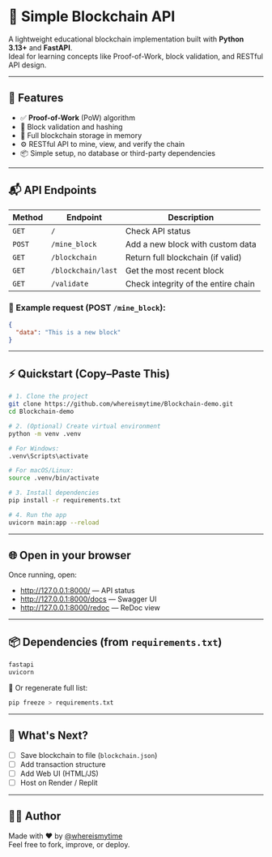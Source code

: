 # 🧱 Simple Blockchain API

A lightweight educational blockchain implementation built with **Python 3.13+** and **FastAPI**.  
Ideal for learning concepts like Proof-of-Work, block validation, and RESTful API design.

---

## 🚀 Features

- ✅ **Proof-of-Work** (PoW) algorithm  
- 🔗 Block validation and hashing  
- 🧱 Full blockchain storage in memory  
- ⚙️ RESTful API to mine, view, and verify the chain  
- 📦 Simple setup, no database or third-party dependencies  

---

## 📬 API Endpoints

| Method | Endpoint               | Description                                 |
|--------|------------------------|---------------------------------------------|
| `GET`  | `/`                    | Check API status                            |
| `POST` | `/mine_block`          | Add a new block with custom data            |
| `GET`  | `/blockchain`          | Return full blockchain (if valid)           |
| `GET`  | `/blockchain/last`     | Get the most recent block                   |
| `GET`  | `/validate`            | Check integrity of the entire chain         |

### 🧪 Example request (POST `/mine_block`):

```json
{
  "data": "This is a new block"
}
```

---

## ⚡️ Quickstart (Copy–Paste This)

```bash
# 1. Clone the project
git clone https://github.com/whereismytime/Blockchain-demo.git
cd Blockchain-demo

# 2. (Optional) Create virtual environment
python -m venv .venv

# For Windows:
.venv\Scripts\activate

# For macOS/Linux:
source .venv/bin/activate

# 3. Install dependencies
pip install -r requirements.txt

# 4. Run the app
uvicorn main:app --reload
```

---

## 🌐 Open in your browser

Once running, open:

- http://127.0.0.1:8000/ — API status
- http://127.0.0.1:8000/docs — Swagger UI
- http://127.0.0.1:8000/redoc — ReDoc view

---

## 📦 Dependencies (from `requirements.txt`)

```txt
fastapi
uvicorn
```

📌 Or regenerate full list:
```bash
pip freeze > requirements.txt
```

---

## 🧠 What's Next?

- [ ] Save blockchain to file (`blockchain.json`)
- [ ] Add transaction structure
- [ ] Add Web UI (HTML/JS)
- [ ] Host on Render / Replit

---

## 👨‍💻 Author

Made with ❤️ by [@whereismytime](https://github.com/whereismytime)  
Feel free to fork, improve, or deploy.
